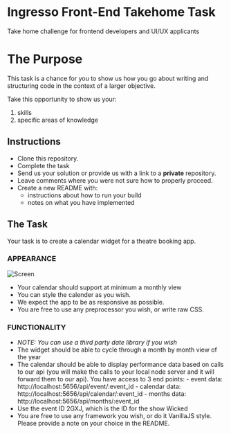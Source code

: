 # Ingresso Front-End Takehome Task

Take home challenge for frontend developers and UI/UX applicants

# The Purpose

This task is a chance for you to show us how you go about writing and
structuring code in the context of a larger objective.

Take this opportunity to show us your:

1. skills
1. specific areas of knowledge

## Instructions

- Clone this repository.
- Complete the task
- Send us your solution or provide us with a link to a **private** repository.
- Leave comments where you were not sure how to properly proceed.
- Create a new README with:
  - instructions about how to run your build
  - notes on what you have implemented

## The Task

Your task is to create a calendar widget for a theatre booking app.

### APPEARANCE

![Screen](https://raw.githubusercontent.com/ingresso-group/frontend-takehome/master/assets/calendar.png)

- Your calendar should support at minimum a monthly view
- You can style the calender as you wish.
- We expect the app to be as responsive as possible.
- You are free to use any preprocessor you wish, or write raw CSS.

### FUNCTIONALITY

- _NOTE: You can use a third party date library if you wish_
- The widget should be able to cycle through a month by month view of the year
- The calendar should be able to display performance data based on calls to
  our api (you will make the calls to your local node server and it will forward
  them to our api). You have access to 3 end points: - event data: http://localhost:5656/api/event/:event_id - calendar data: http://localhost:5656/api/calendar/:event_id - months data: http://localhost:5656/api/months/:event_id
- Use the event ID 2GXJ, which is the ID for the show Wicked
- You are free to use any framework you wish, or do it VanillaJS style. Please
  provide a note on your choice in the README.
